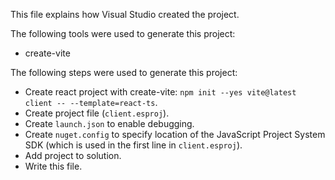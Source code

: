 This file explains how Visual Studio created the project.

The following tools were used to generate this project:

- create-vite

The following steps were used to generate this project:

- Create react project with create-vite: `npm init --yes vite@latest client -- --template=react-ts`.
- Create project file (`client.esproj`).
- Create `launch.json` to enable debugging.
- Create `nuget.config` to specify location of the JavaScript Project System SDK (which is used in the first line in `client.esproj`).
- Add project to solution.
- Write this file.

